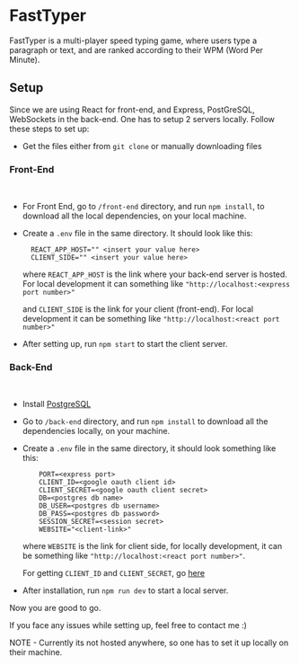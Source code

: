 # FastTyper

FastTyper is a multi-player speed typing game, where users type a paragraph or text, and are ranked according to their WPM (Word Per Minute).

## Setup

Since we are using React for front-end, and Express, PostGreSQL, WebSockets in the back-end. One has to setup 2 servers locally. Follow these steps to set up:

- Get the files either from `git clone` or manually downloading files

### Front-End

<br>

- For Front End, go to `/front-end` directory, and run `npm install`, to download all the local dependencies, on your local machine.

- Create a `.env` file in the same directory. It should look like this:

        REACT_APP_HOST="" <insert your value here>
        CLIENT_SIDE="" <insert your value here>

  where `REACT_APP_HOST` is the link where your back-end server is hosted. For local development it can something like `"http://localhost:<express port number>"`

  and `CLIENT_SIDE` is the link for your client (front-end). For local development it can be something like `"http://localhost:<react port number>"`

- After setting up, run `npm start` to start the client server.

### Back-End

<br>

- Install <a href="https://www.postgresql.org/download/">PostgreSQL</a>
- Go to `/back-end` directory, and run `npm install` to download all the dependencies locally, on your machine.

- Create a `.env` file in the same directory, it should look something like this:

  ```
      PORT=<express port>
      CLIENT_ID=<google oauth client id>
      CLIENT_SECRET=<google oauth client secret>
      DB=<postgres db name>
      DB_USER=<postgres db username>
      DB_PASS=<postgres db password>
      SESSION_SECRET=<session secret>
      WEBSITE="<client-link>"
  ```

  where `WEBSITE` is the link for client side, for locally development, it can be something like `"http://localhost:<react port number>"`.

  For getting `CLIENT_ID` and `CLIENT_SECRET`, go <a href="https://console.cloud.google.com/">here</a>

- After installation, run `npm run dev` to start a local server.

Now you are good to go.

If you face any issues while setting up, feel free to contact me :)

NOTE - Currently its not hosted anywhere, so one has to set it up locally on their machine.
